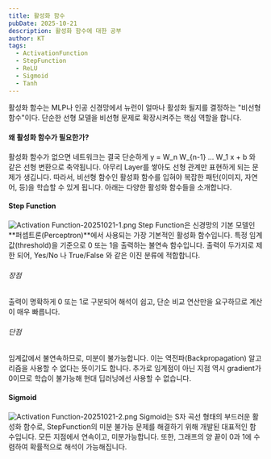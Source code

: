 ```yaml
---
title: 활성화 함수
pubDate: 2025-10-21
description: 활성화 함수에 대한 공부
author: KT
tags:
  - ActivationFunction
  - StepFunction
  - ReLU
  - Sigmoid
  - Tanh
---
```

활성화 함수는 MLP나 인공 신경망에서 뉴런이 얼마나 활성화 될지를 결정하는 "비선형 함수"이다. 단순한 선형 모델을 비선형 문제로 확장시켜주는 핵심 역할을 합니다.

#### 왜 활성화 함수가 필요한가?
활성화 함수가 없으면 네트워크는 결국 단순하게
y = W_n W_{n-1} … W_1 x + b
와 같은 선형 변환으로 축약됩니다. 아무리 Layer를 쌓아도 선형 관계만 표현하게 되는 문제가 생깁니다. 따라서, 비선형 함수인 활성화 함수를 입혀야 복잡한 패턴(이미지, 자연어, 등)을 학습할 수 있게 됩니다. 아래는 다양한 활성화 함수들을 소개합니다.

#### Step Function
![Activation Function-20251021-1.png](/images/blog/Activation%20Function-20251021-1.png)
Step Function은 신경망의 기본 모델인 **퍼셉트론(Perceptron)**에서 사용되는 가장 기본적인 활성화 함수입니다. 특정 임계값(threshold)을 기준으로 0 또는 1을 출력하는 불연속 함수입니다. 출력이 두가지로 제한 되어, Yes/No 나 True/False 와 같은 이진 분류에 적합합니다.

###### 장점
출력이 명확하게 0 또는 1로 구분되어 해석이 쉽고, 단순 비교 연산만을 요구하므로 계산이 매우 빠릅니다.

###### 단점
임계값에서 불연속하므로, 미분이 불가능합니다. 이는 역전파(Backpropagation) 알고리즘을 사용할 수 없다는 뜻이기도 합니다. 추가로 임계점이 아닌 지점 역시 gradient가 0이므로 학습이 불가능해 현대 딥러닝에선 사용할 수 없습니다.

#### Sigmoid
![Activation Function-20251021-2.png](/images/blog/Activation%20Function-20251021-2.png)
Sigmoid는 S자 곡선 형태의 부드러운 활성화 함수로, StepFunction의 미분 불가능 문제를 해결하기 위해 개발된 대표적인 함수입니다. 모든 지점에서 연속이고, 미분가능합니다. 또한, 그래프의 양 끝이 0과 1에 수렴하여 확률적으로 해석이 가능해집니다.


